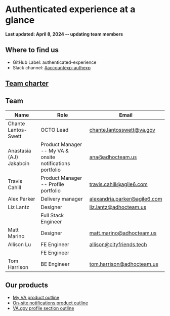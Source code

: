 # Authenticated experience at a glance

**Last updated: April 8, 2024 -- updating team members**

## Where to find us 

- GitHub Label: authenticated-experience 
- Slack channel: [#accountexp-authexp](https://dsva.slack.com/channels/accountexp-authexp) 

## [Team charter](https://github.com/department-of-veterans-affairs/va.gov-team/blob/master/products/identity-personalization/team/charter.md)

## Team

|Name|Role|Email|
|----|----|-----|
|Chante Lantos-Swett |OCTO Lead| chante.lantosswett@va.gov |
|Anastasia (AJ) Jakabcin |Product Manager -- My VA & onsite notifications portfolio| ana@adhocteam.us |
|Travis Cahill|Product Manager -- Profile portfolio|travis.cahill@agile6.com|
|Alex Parker| Delivery manager | alexandria.parker@agile6.com |
|Liz Lantz | Designer | liz.lantz@adhocteam.us |
|  | Full Stack Engineer |  |
|Matt Marino|	Designer | matt.marino@adhocteam.us  |
|Allison Lu | FE Engineer| allison@cityfriends.tech |
| | FE Engineer | |
|Tom Harrison| BE Engineer | tom.harrison@adhocteam.us|

## Our products

- [My VA product outline](https://github.com/department-of-veterans-affairs/va.gov-team/tree/master/products/identity-personalization/my-va#readme)
- [On-site notifications product outline](https://github.com/department-of-veterans-affairs/va.gov-team/tree/master/products/identity-personalization/onsite-notifications)
- [VA.gov profile section outline](https://github.com/department-of-veterans-affairs/va.gov-team/blob/master/products/identity-personalization/profile/README.md)
